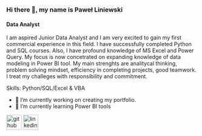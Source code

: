 ### Hi there 👋, my name is Paweł Liniewski
#### Data Analyst


I am aspired Junior Data Analyst and I am very excited to gain my first commercial experience in this field. I have successfully completed Python and SQL courses. Also, I have profound knowledge of MS Excel and Power Query. My focus is now concetrated on expanding knowledge of data modeling in Power BI tool. My main strenghts are analitycal thinking, problem solving mindset, efficiency in completing projects, good teamwork. I treat my challeges with responsibility and commitment. 

Skills: Python/SQL/Excel & VBA

- 🔭 I’m currently working on creating my portfolio. 
- 🌱 I’m currently learning Power BI tools 


[<img src='https://cdn.jsdelivr.net/npm/simple-icons@3.0.1/icons/github.svg' alt='github' height='40'>](https://github.com/pliniewski)  [<img src='https://cdn.jsdelivr.net/npm/simple-icons@3.0.1/icons/linkedin.svg' alt='linkedin' height='40'>](https://www.linkedin.com/in/pliniewski/)  

